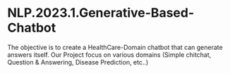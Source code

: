 # NLP.2023.1.Generative-Based-Chatbot

The objective is to create a HealthCare-Domain chatbot that can generate answers itself.
Our Project focus on various domains (Simple chitchat, Question & Answering, Disease Prediction, etc..)
